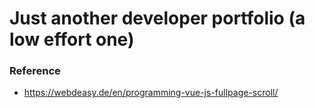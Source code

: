 # Just another developer portfolio (a low effort one)

### Reference

- https://webdeasy.de/en/programming-vue-js-fullpage-scroll/
